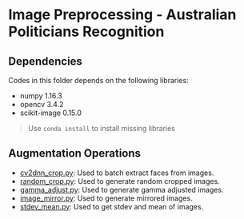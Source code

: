 
# Image Preprocessing - Australian Politicians Recognition
## Dependencies
Codes in this folder depends on the following libraries:
- numpy 1.16.3
- opencv  3.4.2
- scikit-image 0.15.0
> Use `conda install` to install missing libraries
## Augmentation Operations
- [cv2dnn_crop.py](https://github.com/HanwenZheng/PoliticiansAU_Recognition/blob/master/Image_Preprocessing/cv2dnn_crop.py "cv2dnn_crop.py"): Used to batch extract faces from images.
- [random_crop.py](https://github.com/HanwenZheng/PoliticiansAU_Recognition/blob/master/Image_Preprocessing/random_crop.py "random_crop.py"): Used to generate random cropped images.
- [gamma_adjust.py](https://github.com/HanwenZheng/PoliticiansAU_Recognition/blob/master/Image_Preprocessing/gamma_adjust.py "gamma_adjust.py"): Used to generate gamma adjusted images.
- [image_mirror.py](https://github.com/HanwenZheng/PoliticiansAU_Recognition/blob/master/Image_Preprocessing/image_mirror.py "image_mirror.py"): Used to generate mirrored images.
- [stdev_mean.py](https://github.com/HanwenZheng/PoliticiansAU_Recognition/blob/master/Image_Preprocessing/stdev_mean.py "stdev_mean.py"): Used to get stdev and mean of images.
